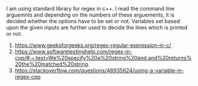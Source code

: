 I am using standard library for regex in c++. 
I read the command line arguemnts and depending on the numbers of these arguements, it is decided whether the options have to be set or not.
Variables set based upon the given inputs are further used to decide the lines which is printed or not.


1. https://www.geeksforgeeks.org/regex-regular-expression-in-c/
2. https://www.softwaretestinghelp.com/regex-in-cpp/#:~:text=We%20specify%20a%20string%20and,and%20returns%20the%20matched%20string.
3. https://stackoverflow.com/questions/48935624/using-a-variable-in-regex-cpp
